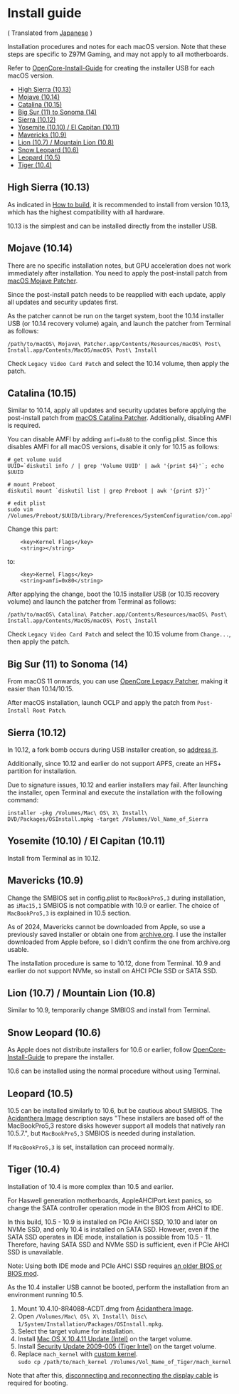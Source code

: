 # Install guide
( Translated from [Japanese](./install_ja.md) )

Installation procedures and notes for each macOS version. Note that these steps are specific to Z97M Gaming, and may not apply to all motherboards.

Refer to [OpenCore-Install-Guide](https://dortania.github.io/OpenCore-Install-Guide/installer-guide/mac-install.html) for creating the installer USB for each macOS version.

- [High Sierra (10.13)](#high-sierra-1013)
- [Mojave (10.14)](#mojave-1014)
- [Catalina (10.15)](#catalina-1015)
- [Big Sur (11) to Sonoma (14)](#big-sur-11-to-sonoma-14)
- [Sierra (10.12)](#sierra-1012)
- [Yosemite (10.10) / El Capitan (10.11)](#yosemite-1010--el-capitan-1011)
- [Mavericks (10.9)](#mavericks-109)
- [Lion (10.7) / Mountain Lion (10.8)](#lion-107--mountain-lion-108)
- [Snow Leopard (10.6)](#snow-leopard-106)
- [Leopard (10.5)](#leopard-105)
- [Tiger (10.4)](#tiger-104)

## High Sierra (10.13)
As indicated in [How to build](./build_en.md), it is recommended to install from version 10.13, which has the highest compatibility with all hardware.

10.13 is the simplest and can be installed directly from the installer USB.

## Mojave (10.14)
There are no specific installation notes, but GPU acceleration does not work immediately after installation. You need to apply the post-install patch from [macOS Mojave Patcher](http://dosdude1.com/mojave/).

Since the post-install patch needs to be reapplied with each update, apply all updates and security updates first.

As the patcher cannot be run on the target system, boot the 10.14 installer USB (or 10.14 recovery volume) again, and launch the patcher from Terminal as follows:
```
/path/to/macOS\ Mojave\ Patcher.app/Contents/Resources/macOS\ Post\ Install.app/Contents/MacOS/macOS\ Post\ Install
```
Check `Legacy Video Card Patch` and select the 10.14 volume, then apply the patch.

## Catalina (10.15)
Similar to 10.14, apply all updates and security updates before applying the post-install patch from [macOS Catalina Patcher](http://dosdude1.com/catalina/). Additionally, disabling AMFI is required.

You can disable AMFI by adding `amfi=0x80` to the config.plist. Since this disables AMFI for all macOS versions, disable it only for 10.15 as follows:
```
# get volume uuid
UUID=`diskutil info / | grep 'Volume UUID' | awk '{print $4}'`; echo $UUID

# mount Preboot
diskutil mount `diskutil list | grep Preboot | awk '{print $7}'`

# edit plist
sudo vim /Volumes/Preboot/$UUID/Library/Preferences/SystemConfiguration/com.apple.Boot.plist
```

Change this part:
```
	<key>Kernel Flags</key>
	<string></string>
```
to:
```
	<key>Kernel Flags</key>
	<string>amfi=0x80</string>
```

After applying the change, boot the 10.15 installer USB (or 10.15 recovery volume) and launch the patcher from Terminal as follows:
```
/path/to/macOS\ Catalina\ Patcher.app/Contents/Resources/macOS\ Post\ Install.app/Contents/MacOS/macOS\ Post\ Install
```
Check `Legacy Video Card Patch` and select the 10.15 volume from `Change...`, then apply the patch.

## Big Sur (11) to Sonoma (14)
From macOS 11 onwards, you can use [OpenCore Legacy Patcher](https://github.com/dortania/OpenCore-Legacy-Patcher), making it easier than 10.14/10.15.

After macOS installation, launch OCLP and apply the patch from `Post-Install Root Patch`.

## Sierra (10.12)
In 10.12, a fork bomb occurs during USB installer creation, so [address it](https://www.nicksherlock.com/2020/02/createinstallmedia-for-macos-sierra-is-a-fork-bomb/).

Additionally, since 10.12 and earlier do not support APFS, create an HFS+ partition for installation.

Due to signature issues, 10.12 and earlier installers may fail. After launching the installer, open Terminal and execute the installation with the following command:
```
installer -pkg /Volumes/Mac\ OS\ X\ Install\ DVD/Packages/OSInstall.mpkg -target /Volumes/Vol_Name_of_Sierra
```

## Yosemite (10.10) / El Capitan (10.11)
Install from Terminal as in 10.12.

## Mavericks (10.9)
Change the SMBIOS set in config.plist to `MacBookPro5,3` during installation, as `iMac15,1` SMBIOS is not compatible with 10.9 or earlier. The choice of `MacBookPro5,3` is explained in 10.5 section.

As of 2024, Mavericks cannot be downloaded from Apple, so use a previously saved installer or obtain one from [archive.org](https://archive.org/details/os-x-mavericks_202202). I use the installer downloaded from Apple before, so I didn't confirm the one from archive.org usable.

The installation procedure is same to 10.12, done from Terminal. 10.9 and earlier do not support NVMe, so install on AHCI PCIe SSD or SATA SSD.

## Lion (10.7) / Mountain Lion (10.8)
Similar to 10.9, temporarily change SMBIOS and install from Terminal.

## Snow Leopard (10.6)
As Apple does not distribute installers for 10.6 or earlier, follow [OpenCore-Install-Guide](https://dortania.github.io/OpenCore-Install-Guide/installer-guide/mac-install-dmg.html) to prepare the installer.

10.6 can be installed using the normal procedure without using Terminal.

## Leopard (10.5)
10.5 can be installed similarly to 10.6, but be cautious about SMBIOS. The [Acidanthera Image](https://archive.org/details/10.5.7-9-j-3050) description says "These installers are based off of the MacBookPro5,3 restore disks however support all models that natively ran 10.5.7.", but `MacBookPro5,3` SMBIOS is needed during installation.

If `MacBookPro5,3` is set, installation can proceed normally.

## Tiger (10.4)
Installation of 10.4 is more complex than 10.5 and earlier.

For Haswell generation motherboards, AppleAHCIPort.kext panics, so change the SATA controller operation mode in the BIOS from AHCI to IDE.

In this build, 10.5 - 10.9 is installed on PCIe AHCI SSD, 10.10 and later on NVMe SSD, and only 10.4 is installed on SATA SSD. However, even if the SATA SSD operates in IDE mode, installation is possible from 10.5 - 11. Therefore, having SATA SSD and NVMe SSD is sufficient, even if PCIe AHCI SSD is unavailable.

Note: Using both IDE mode and PCIe AHCI SSD requires [an older BIOS or BIOS mod](./build_en.md#bios-mod).

As the 10.4 installer USB cannot be booted, perform the installation from an environment running 10.5.

1. Mount 10.4.10-8R4088-ACDT.dmg from [Acidanthera Image](https://archive.org/details/10.4.10-8-r-4088-acdt).
2. Open `/Volumes/Mac\ OS\ X\ Install\ Disc\ 1/System/Installation/Packages/OSInstall.mpkg`.
3. Select the target volume for installation.
4. Install [Mac OS X 10.4.11 Update (Intel)](https://support.apple.com/kb/DL171) on the target volume.
5. Install [Security Update 2009-005 (Tiger Intel)](https://support.apple.com/kb/DL932) on the target volume.
6. Replace `mach_kernel` with [custom kernel](../Kernels/mach_kernel).  
`sudo cp /path/to/mach_kernel /Volumes/Vol_Name_of_Tiger/mach_kernel`

Note that after this, [disconnecting and reconnecting the display cable](./build_en.md#black-screen-problem-on-tiger) is required for booting.
